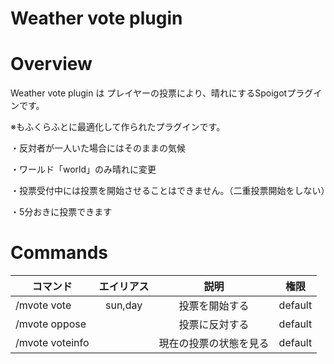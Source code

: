 # Weather vote plugin

# Overview
Weather vote plugin は プレイヤーの投票により、晴れにするSpoigotプラグインです。

※もふくらふとに最適化して作られたプラグインです。

・反対者が一人いた場合にはそのままの気候

・ワールド「world」のみ晴れに変更

・投票受付中には投票を開始させることはできません。（二重投票開始をしない）

・5分おきに投票できます

# Commands

| コマンド | エイリアス | 説明 | 権限 |
| --- | :---: | :---: | --- |
|/mvote vote| sun,day |投票を開始する|default|
|/mvote oppose| |投票に反対する|default|
|/mvote voteinfo| |現在の投票の状態を見る|default|
